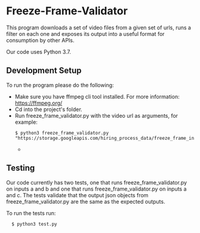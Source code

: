 # Freeze-Frame-Validator
This program downloads a set of video files from a given set of urls, runs a filter on each one and exposes its output into a useful format for consumption by other APIs.

Our code uses Python 3.7.

## Development Setup
To run the program please do the following:

- Make sure you have ffmpeg cli tool installed. For more information: https://ffmpeg.org/
- Cd into the project's folder.
- Run freeze_frame_validator.py with the video url as arguments, for example:
  ```
  $ python3 freeze_frame_validator.py "https://storage.googleapis.com/hiring_process_data/freeze_frame_input_a.mp4"
  ```
  - 
  
## Testing

Our code currently has two tests, one that runs freeze_frame_validator.py on inputs a and b and one that runs freeze_frame_validator.py on inputs a and c.
The tests validate that the output json objects from freeze_frame_validator.py are the same as the expected outputs. 

To run the tests run:
```
  $ python3 test.py
  ```
